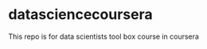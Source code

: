 datasciencecoursera
===================

This repo is for data scientists tool box course in coursera
